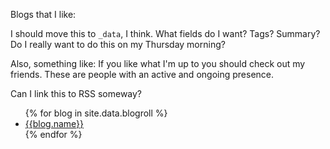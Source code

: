 ---
---
Blogs that I like:

I should move this to `_data`, I think. 
What fields do I want? Tags? Summary? Do I really want to do this on my Thursday morning?

Also, something like:
If you like what I'm up to you should check out my friends. These are people with an active and ongoing presence.

Can I link this to RSS someway?

<ul>
{% for blog in site.data.blogroll %}
<li>
<a href="{{blog.url}}">{{blog.name}}</a>
</li>
{% endfor %}
</ul>

